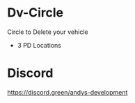 # Dv-Circle
Circle to Delete your vehicle
* 3 PD Locations

# Discord
https://discord.green/andys-development
